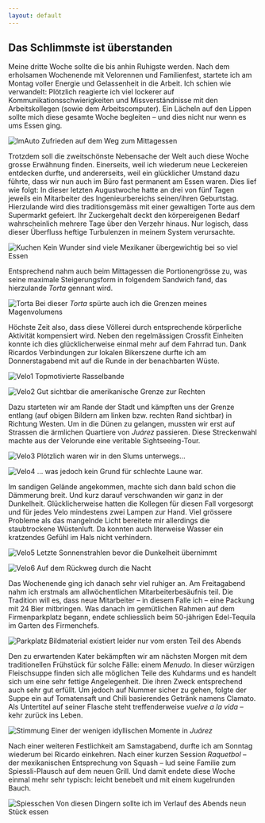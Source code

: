```yaml
---
layout: default
---
```

## Das Schlimmste ist überstanden

Meine dritte Woche sollte die bis anhin Ruhigste werden. Nach dem erholsamen Wochenende mit Velorennen und Familienfest, startete ich am Montag voller Energie und Gelassenheit in die Arbeit. Ich schien wie verwandelt: Plötzlich reagierte ich viel lockerer auf Kommunikationsschwierigkeiten und Missverständnisse mit den Arbeitskollegen (sowie dem Arbeitscomputer). Ein Lächeln auf den Lippen sollte mich diese gesamte Woche begleiten – und dies nicht nur wenn es ums Essen ging. 

![ImAuto](./imgs/w3/w_3_1.jpg)
Zufrieden auf dem Weg zum Mittagessen

Trotzdem soll die zweitschönste Nebensache der Welt auch diese Woche grosse Erwähnung finden. Einerseits, weil ich wiederum neue Leckereien entdecken durfte, und andererseits, weil ein glücklicher Umstand dazu führte, dass wir nun auch im Büro fast permanent am Essen waren. Dies lief wie folgt: In dieser letzten Augustwoche hatte an drei von fünf Tagen jeweils ein Mitarbeiter des Ingenieurbereichs seinen/ihren Geburtstag. Hierzulande wird dies traditionsgemäss mit einer gewaltigen Torte aus dem Supermarkt gefeiert. Ihr Zuckergehalt deckt den körpereigenen Bedarf wahrscheinlich mehrere Tage über den Verzehr hinaus. Nur logisch, dass dieser Überfluss heftige Turbulenzen in meinem System verursachte.

![Kuchen](./imgs/w3/w_3_2.jpg)
Kein Wunder sind viele Mexikaner übergewichtig bei so viel Essen

Entsprechend nahm auch beim Mittagessen die Portionengrösse zu, was seine maximale Steigerungsform in folgendem Sandwich fand, das hierzulande _Torta_ gennant wird.

![Torta](./imgs/w3/w_3_3.jpg)
Bei dieser _Torta_ spürte auch ich die Grenzen meines Magenvolumens

Höchste Zeit also, dass diese Völlerei durch entsprechende körperliche Aktivität kompensiert wird. Neben den regelmässigen Crossfit Einheiten konnte ich dies glücklicherweise einmal mehr auf dem Fahrrad tun. Dank Ricardos Verbindungen zur lokalen Bikerszene durfte ich am Donnerstagabend mit auf die Runde in der benachbarten Wüste.

![Velo1](./imgs/w3/w_3_4.jpg)
Topmotivierte Rasselbande

![Velo2](./imgs/w3/w_3_5.jpg)
Gut sichtbar die amerikanische Grenze zur Rechten

Dazu starteten wir am Rande der Stadt und kämpften uns der Grenze entlang (auf obigen Bildern am linken bzw. rechten Rand sichtbar) in Richtung Westen. Um in die Dünen zu gelangen, mussten wir erst auf Strassen die ärmlichen Quartiere von _Juárez_ passieren. Diese Streckenwahl machte aus der Velorunde eine veritable Sightseeing-Tour.  

![Velo3](./imgs/w3/w_3_6.jpg)
Plötzlich waren wir in den Slums unterwegs...

![Velo4](./imgs/w3/w_3_7.jpg)
... was jedoch kein Grund für schlechte Laune war.

Im sandigen Gelände angekommen, machte sich dann bald schon die Dämmerung breit. Und kurz darauf verschwanden wir ganz in der Dunkelheit. Glücklicherweise hatten die Kollegen für diesen Fall vorgesorgt und für jedes Velo mindestens zwei Lampen zur Hand. Viel grössere Probleme als das mangelnde Licht bereitete mir allerdings die staubtrockene Wüstenluft. Da konnten auch literweise Wasser ein kratzendes Gefühl im Hals nicht verhindern.  

![Velo5](./imgs/w3/w_3_8.jpg)
Letzte Sonnenstrahlen bevor die Dunkelheit übernimmt

![Velo6](./imgs/w3/w_3_9.jpg)
Auf dem Rückweg durch die Nacht

Das Wochenende ging ich danach sehr viel ruhiger an. Am Freitagabend nahm ich erstmals am allwöchentlichen Mitarbeiterbesäufnis teil. Die Tradition will es, dass neue Mitarbeiter – in diesem Falle ich – eine Packung mit 24 Bier mitbringen. Was danach im gemütlichen Rahmen auf dem Firmenparkplatz begann, endete schliesslich beim 50-jährigen Edel-Tequila im Garten des Firmenchefs. 

![Parkplatz](./imgs/w3/w_3_10.jpg)
Bildmaterial existiert leider nur vom ersten Teil des Abends

Den zu erwartenden Kater bekämpften wir am nächsten Morgen mit dem traditionellen Frühstück für solche Fälle: einem _Menudo_. In dieser würzigen Fleischsuppe finden sich alle möglichen Teile des Kuhdarms und es handelt sich um eine sehr fettige Angelegenheit. Die ihren Zweck entsprechend auch sehr gut erfüllt. Um jedoch auf Nummer sicher zu gehen, folgte der Suppe ein auf Tomatensaft und Chili basierendes Getränk namens Clamato. Als Untertitel auf seiner Flasche steht treffenderweise _vuelve a la vida_ – kehr zurück ins Leben.

![Stimmung](./imgs/w3/w_3_11.jpg)
Einer der wenigen idyllischen Momente in _Juárez_

Nach einer weiteren Festlichkeit am Samstagabend, durfte ich am Sonntag wiederum bei Ricardo einkehren. Nach einer kurzen Session _Raquetbol_ – der mexikanischen Entsprechung von Squash – lud seine Familie zum Spiessli-Plausch auf dem neuen Grill. Und damit endete diese Woche einmal mehr sehr typisch: leicht benebelt und mit einem kugelrunden Bauch.

![Spiesschen](./imgs/w3/w_3_12.jpg)
Von diesen Dingern sollte ich im Verlauf des Abends neun Stück essen